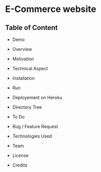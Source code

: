 # E-Commerce website

## Table of Content

- Demo
- Overview
- Motivation

- Technical Aspect

- Installation

- Run

- Deployement on Heroku

- Directory Tree

- To Do

- Bug / Feature Request

- Technologies Used

- Team

- License

- Credits
